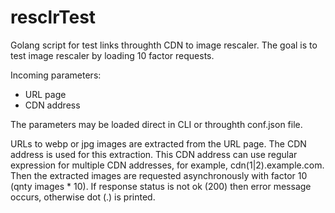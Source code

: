 # resclrTest
Golang script for test links throughth CDN to image rescaler. The goal is to test image rescaler by loading 10 factor requests.  

Incoming parameters:
- URL page
- CDN address

The parameters may be loaded direct in CLI or throughth conf.json file. 

URLs to webp or jpg images are extracted from the URL page. The CDN address is used for this extraction. This CDN address can use regular expression for multiple CDN addresses,
for example, cdn(1|2).example.com. Then the extracted images are requested asynchronously with factor 10 (qnty images * 10). If response status is not ok (200) then error message occurs, 
otherwise dot (.) is printed.
